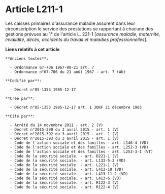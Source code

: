 # Article L211-1

Les caisses primaires d'assurance maladie assurent dans leur circonscription le service des prestations se rapportant à
chacune des gestions prévues au 1° de l'article L. 221-1 [*assurance maladie, maternité, invalidité, décès, accidents du
travail et maladies professionnelles*].

**Liens relatifs à cet article**

	**Anciens textes**:

	  - Ordonnance 67-706 1967-08-21 art. 7
	  - Ordonnance n°67-706 du 21 août 1967 - art. 7 (Ab)

	**Codifié par**:

	  - Décret n°85-1353 1985-12-17

	**Créé par**:

	  - Décret n°85-1353 1985-12-17 art. 1 JORF 21 décembre 1985

	**Cité par**:

	  - Arrêté du 14 novembre 2011 - art. 2 (V)
	  - Décret n°2015-390 du 3 avril 2015 - art. 1 (V)
	  - Décret n°2015-392 du 3 avril 2015 - art. 1 (V)
	  - Décret n°2015-393 du 3 avril 2015 - art. 1 (V)
	  - Code de l'action sociale et des familles - art. L146-4 (VD)
	  - Code de l'action sociale et des familles - art. L252-3 (VD)
	  - Code de l'action sociale et des familles - art. L253-3-1 (VT)
	  - Code de la sécurité sociale. - art. D221-1 (V)
	  - Code de la sécurité sociale. - art. L133-5-3 (VD)
	  - Code de la sécurité sociale. - art. L221-1 (V)
	  - Code de la sécurité sociale. - art. L413-10 (VD)
	  - Code de la sécurité sociale. - art. L413-11-2 (VD)
	  - Code de la sécurité sociale. - art. L413-6 (VD)
	  - Code de la sécurité sociale. - art. R122-3 (V)
	  - Code de la sécurité sociale. - art. R122-4 (V)

